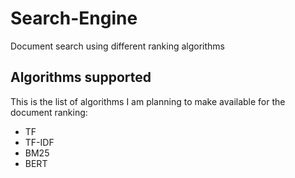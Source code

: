 # Search-Engine

Document search using different ranking algorithms

## Algorithms supported 
This is the list of algorithms I am planning to make available for the document ranking:

* TF
* TF-IDF
* BM25
* BERT
